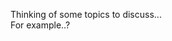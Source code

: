 <!-- dark theme using DarkReader -->
<script src="//unpkg.com/darkreader@4.9.40/darkreader.js"></script>
<script type="text/javascript">
  DarkReader.setFetchMethod(window.fetch); // Fix to remedy CORS errors in chrome console
  //DarkReader.enable();
  DarkReader.auto( {brightness: 100, contrast: 90, sepia: 10} );
</script>

Thinking of some topics to discuss...\
For example..?
